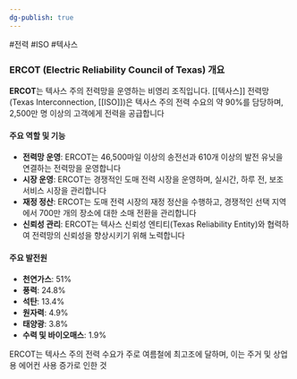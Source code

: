 ```yaml
---
dg-publish: true
---
```

#전력 #ISO #텍사스


### ERCOT (Electric Reliability Council of Texas) 개요

**ERCOT**는 텍사스 주의 전력망을 운영하는 비영리 조직입니다. [[텍사스]] 전력망(Texas Interconnection, [[ISO]])은 텍사스 주의 전력 수요의 약 90%를 담당하며, 2,500만 명 이상의 고객에게 전력을 공급합니다

#### 주요 역할 및 기능

- **전력망 운영**: ERCOT는 46,500마일 이상의 송전선과 610개 이상의 발전 유닛을 연결하는 전력망을 운영합니다
- **시장 운영**: ERCOT는 경쟁적인 도매 전력 시장을 운영하며, 실시간, 하루 전, 보조 서비스 시장을 관리합니다
- **재정 정산**: ERCOT는 도매 전력 시장의 재정 정산을 수행하고, 경쟁적인 선택 지역에서 700만 개의 장소에 대한 소매 전환을 관리합니다
- **신뢰성 관리**: ERCOT는 텍사스 신뢰성 엔티티(Texas Reliability Entity)와 협력하여 전력망의 신뢰성을 향상시키기 위해 노력합니다

#### 주요 발전원

- **천연가스**: 51%
- **풍력**: 24.8%
- **석탄**: 13.4%
- **원자력**: 4.9%
- **태양광**: 3.8%
- **수력 및 바이오매스**: 1.9%

ERCOT는 텍사스 주의 전력 수요가 주로 여름철에 최고조에 달하며, 이는 주거 및 상업용 에어컨 사용 증가로 인한 것
